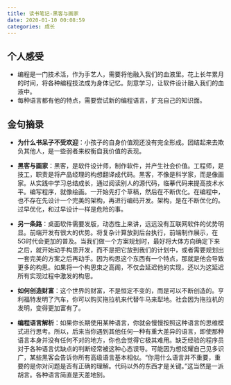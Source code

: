 ```yaml
---
title: 读书笔记-黑客与画家
date: 2020-01-10 00:08:59
categories: 成长
---
```


## 个人感受

- 编程是一门技术活，作为手艺人，需要将他融入我们的血液里。花上长年累月的时间，将各种编程技法成为身体记忆。刻意学习，让软件设计融入我们的血液中。
- 每种语言都有他的特点，需要尝试新的编程语言，扩充自己的知识面。

## 金句摘录

- **为什么书呆子不受欢迎**：小孩子的自身价值观还没有完全形成。团结起来去欺负其他人，是一些弱者来权衡自我价值的表现。

- **黑客与画家**：黑客，是软件设计师，制作软件，并产生社会价值。工程师，是技工，职责是将产品经理的构想翻译成代码。黑客，不像是科学家，而是像画家。从实践中学习总结成长，通过阅读别人的源代码，临摹代码来提高技术水平。编写程序，就像绘画。一开始先打个草稿，然后在不断优化。在编程中，也不存在先设计一个完美的架构，再进行编码开发。架构，是在不断优化的。过早优化，和过早设计一样是危险的事。

- **另一条路**：桌面软件需要发版，动态性上来讲，远远没有互联网软件的优势明显。前端开发有很大的优势。将复杂计算放到后台执行，前端制作展示，在5G时代会更加的普及。当我们做一个方案规划时，最好将大体方向确定下来之后，就开始动手构思开发，而不是把它放到我们的计划中，或者需要规划出一套完美的方案之后再动手。因为构思这个东西有一个特点，那就是他会导致更多的构思。如果将一个构思束之高阁，不仅会延迟他的实现，还以为这延迟所有实现过程中激发的构思。

- **如何创造财富**：这个世界的财富，不是恒定不变的，而是可以不断创造的。亨利福特发明了汽车，你可以购买拖拉机来代替牛马来犁地。社会因为拖拉机的发明，变得更加富有了。

- **编程语言解析**：如果你长期使用某种语言，你就会慢慢按照这种语言的思维模式进行思考。所以，后来当你遇到其他任何一种有重大差异的语言，即使那种语言本身并没有任何不对的地方，你也会觉得它极其难用。缺乏经验的程序员对于各种语言优缺点的判断经常被这种心态误导。可能因为想炫耀自己见多识广，某些黑客会告诉你所有高级语言基本相似。“你用什么语言并不重要，重要的是你对问题是否有正确的理解。代码以外的东西才是关键。”这当然是一派胡言。各种语言简直是天差地别。


